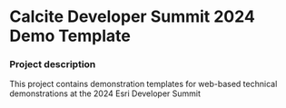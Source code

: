 # Calcite Developer Summit 2024 Demo Template

### Project description

This project contains demonstration templates for web-based technical demonstrations at the 2024 Esri Developer Summit
